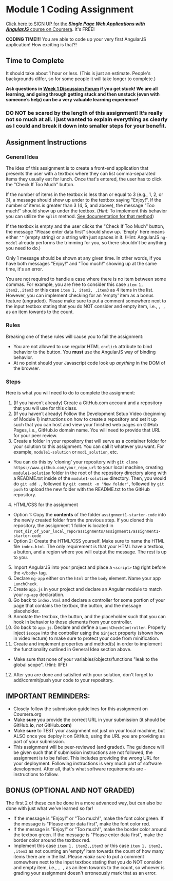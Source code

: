 Module 1 Coding Assignment
=======
[Click here to SIGN UP for the ***Single Page Web Applications with AngularJS*** course on Coursera](https://www.coursera.org/learn/single-page-web-apps-with-angularjs). It's FREE!

**CODING TIME!!!** You are able to code up your very first AngularJS application! How exciting is that?!

## Time to Complete
It should take about 1 hour or less. (This is just an estimate. People's backgrounds differ, so for some people it will take longer to complete.)

**Ask questions in [Week 1 Discussion Forum](https://www.coursera.org/learn/single-page-web-apps-with-angularjs/discussions/weeks/1) if you get stuck! We are all learning, and going through getting stuck and then unstuck (even with someone’s help) can be a very valuable learning experience!**

### **DO NOT be scared by the length of this assignment! It’s really not so much at all. I just wanted to explain everything as clearly as I could and break it down into smaller steps for your benefit.**


## Assignment Instructions

### General Idea
The idea of this assignment is to create a front-end application that presents the user with a textbox where they can list comma-separated items they usually eat for lunch. Once that's entered, the user has to click the "Check If Too Much" button.

If the number of items in the textbox is less than or equal to 3 (e.g., 1, 2, or 3), a message should show up under to the textbox saying "Enjoy!". If the number of items is greater than 3 (4, 5, and above), the message "Too much!" should show up under the textbox. (*Hint:* To implement this behavior you can utilize the `split` method. [See documentation for that method](https://developer.mozilla.org/en-US/docs/Web/JavaScript/Reference/Global_Objects/String/split))

If the textbox is empty and the user clicks the "Check If Too Much" button, the message "Please enter data first" should show up. 'Empty' here means either `""` (empty string) or a string with just spaces in it. (Hint: AngularJS `ng-model` already performs the trimming for you, so there shouldn't be anything you need to do.)

Only 1 message should be shown at any given time. In other words, if you have both messages "Enjoy!" and "Too much!" showing up at the same time, it's an error.

You are not required to handle a case where there is no item between some commas. For example, you are free to consider this case `item 1, item2,,item3` or this case `item 1, item2, ,item3` as 4 items in the list. However, you can implement checking for an 'empty' item as a bonus feature (ungraded). Please make sure to put a comment somewhere next to the input textbox stating that you do NOT consider and empty item, i.e., `, ,` as an item towards to the count.

### Rules
Breaking one of these rules will cause you to fail the assignment:
* You are not allowed to use regular HTML `onclick` attribute to bind behavior to the button. You **must** use the AngularJS way of binding behavior.
* At no point should your Javascript code look up *anything* in the DOM of the browser.

### Steps
Here is what you will need to do to complete the assignment:

1. (If you haven’t already) Create a GitHub.com account and a repository that you will use for this class.
2. (If you haven’t already) Follow the Development Setup Video (beginning of Module 1) instructions on how to create a repository and set it up such that you can host and view your finished web pages on GitHub Pages, i.e., GitHub.io domain name. You will need to provide that URL for your peer review.
3. Create a folder in your repository that will serve as a container folder for your solution to this assignment. You can call it whatever you want. For example, `module1-solution` or `mod1_solution`, etc.
  * You can do this by 'cloning' your repository with `git clone https://www.github.com/your_repo_url` to your local machine, creating `module1-solution` folder in the root of the repository directory along with a README.txt inside of the `module1-solution` directory. Then, you would do `git add .`, followed by `git commit -m 'New folder'`, followed by `git push` to upload the new folder with the README.txt to the GitHub repository.
4. HTML/CSS for the assignment
  * Option 1: Copy the **contents** of the folder `assignment1-starter-code` into the newly created folder from the previous step. If you cloned this repository, the assignment 1 folder is located in `root_dir_of_your_local_repo/assignments/assignment1/assignment1-starter-code`
  * Option 2: Create the HTML/CSS yourself. Make sure to name the HTML file `index.html`. The only requirement is that your HTML have a textbox, a button, and a region where you will output the message. The rest is up to you.
5. Import AngularJS into your project and place a `<script>` tag right before the `</body>` tag.
6. Declare `ng-app` either on the `html` or the `body` element. Name your app `LunchCheck`.
7. Create `app.js` in your project and declare an Angular module to match your `ng-app` declaration.
8. Go back to `index.html` and declare a controller for some portion of your page that contains the textbox, the button, and the message placeholder.
9. Annotate the textbox, the button, and the placeholder such that you can hook in behavior to those elements from your controller.
10. Go back to `app.js`. Declare and define a `LunchCheckController`. Properly inject `$scope` into the controller using the `$inject` property (shown how in video lecture) to make sure to protect your code from minification.
11. Create and implement properties and method(s) in order to implement the functionality outlined in General Idea section above.
  * Make sure that none of your variables/objects/functions "leak to the global scope". (Hint: IIFE)
12. After you are done and satisfied with your solution, don't forget to add/commit/push your code to your repository.

## **IMPORTANT REMINDERS:**
* Closely follow the submission guidelines for this assignment on Coursera.org
* Make **sure** you provide the correct URL in your submission (it should be GitHub<b>.io</b>, *not* GitHub<b>.com</b>)
* Make **sure** to TEST your assignment not just on your local machine, but ALSO once you deploy it on GitHub, using the URL you are providing as part of your submission.
* This assignment will be peer-reviewed (and graded). The guidance will be given such that if submission instructions are not followed, the assignment is to be failed. This includes providing the wrong URL for your deployment. Following instructions is very much part of software development. After all, that's what software requirements are - instructions to follow.


## BONUS (OPTIONAL AND NOT GRADED)
The first 2 of these can be done in a more advanced way, but can also be done with just what we've learned so far!
* If the message is "Enjoy!" or "Too much!", make the font color green. If the message is "Please enter data first", make the font color red.
* If the message is "Enjoy!" or "Too much!", make the border color around the textbox green. If the message is "Please enter data first", make the border color around the textbox red.
* Implement this case `item 1, item2,,item3` or this case `item 1, item2, ,item3` as not counting an 'empty' item towards the count of how many items there are in the list. Please *make sure* to put a comment somewhere next to the input textbox stating that you do NOT consider and empty item, i.e., `, ,` as an item towards to the count, so whoever is grading your assignment doesn't erroneously mark that as an error.
